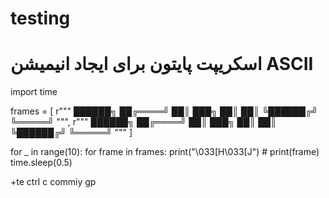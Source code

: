 # testing

# اسکریپت پایتون برای ایجاد انیمیشن ASCII
import time

frames = [
    r"""
     ██████╗ 
    ██╔════╝ 
    ██║  ███╗
    ██║   ██║
    ╚██████╔╝
     ╚═════╝ 
    """,
    r"""
     ██████╗ 
    ██╔════╝ 
    ██║  ███╗
    ██║   ██║
    ╚██████╔╝
     ╚═════╝ 
    """
]

for _ in range(10):
    for frame in frames:
        print("\033[H\033[J") #
        print(frame)
        time.sleep(0.5)



+te ctrl c commiy gp
